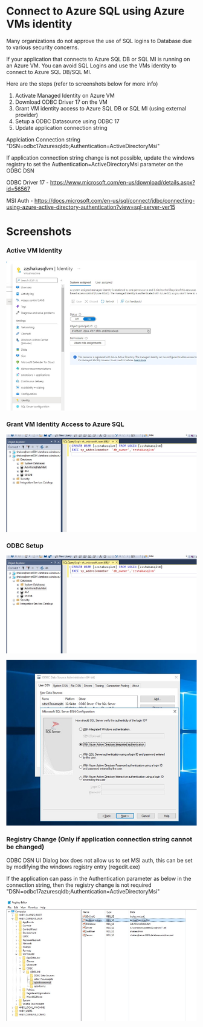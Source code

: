 # Connect to Azure SQL using Azure VMs identity

Many organizations do not approve the use of SQL logins to Database due to various security concerns.


If your application that connects to Azure SQL DB or SQL MI is running on an Azure VM. You can avoid  SQL Logins and use the VMs identity to connect to Azure SQL DB/SQL MI.

Here are the steps (refer to screenshots below for more info)
1. Activate Managed Identity on Azure VM
2. Download ODBC Driver 17 on the VM
3. Grant VM identity access to Azure SQL DB or SQL MI (using external provider)
4. Setup a ODBC Datasource using ODBC 17
5. Update application connection string 


Applciation Connection string 
    "DSN=odbc17azuresqldb;Authentication=ActiveDirectoryMsi"

If application connection string change is not possible, update the windows registry to set the Authentication=ActiveDirectoryMsi parameter on the ODBC DSN

ODBC Driver 17 - https://www.microsoft.com/en-us/download/details.aspx?id=56567

MSI Auth - https://docs.microsoft.com/en-us/sql/connect/jdbc/connecting-using-azure-active-directory-authentication?view=sql-server-ver15



# Screenshots

### Active VM Identity

![Activate VM Identity](screenshots/Screenshot133951.jpeg)

### Grant VM Identity Access to Azure SQL
![Grant VM Identity access to Azure SQL](screenshots/Screenshot134049.jpeg)

### ODBC Setup
![ODBC Setup 1](screenshots/Screenshot134049.jpeg)

![ODBC Setup 2](screenshots/Screenshot135701.jpeg)


### Registry Change (Only if application connection string cannot be changed)

ODBC DSN UI Dialog box does not allow us to set MSI auth, this can be set  by modifying the windows registry entry (regedit.exe)

If the application can pass in the Authentication parameter as below in the connection string, then the registry change is not required
"DSN=odbc17azuresqldb;Authentication=ActiveDirectoryMsi"

![Registry Setup](screenshots/Screenshot135809.jpeg)

